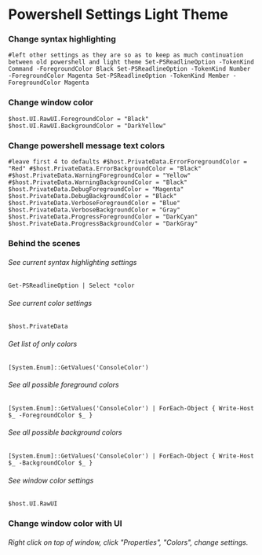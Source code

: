 # Powershell Settings Light Theme
### Change syntax highlighting
`
#left other settings as they are so as to keep as much continuation between old powershell and light theme
Set-PSReadlineOption -TokenKind Command -ForegroundColor Black
Set-PSReadlineOption -TokenKind Number -ForegroundColor Magenta
Set-PSReadlineOption -TokenKind Member -ForegroundColor Magenta
`
### Change window color
`
$host.UI.RawUI.ForegroundColor = "Black"
$host.UI.RawUI.BackgroundColor = "DarkYellow"
`
### Change powershell message text colors
`
#leave first 4 to defaults
#$host.PrivateData.ErrorForegroundColor = "Red"
#$host.PrivateData.ErrorBackgroundColor = "Black" 
#$host.PrivateData.WarningForegroundColor = "Yellow"
#$host.PrivateData.WarningBackgroundColor = "Black"
$host.PrivateData.DebugForegroundColor = "Magenta"
$host.PrivateData.DebugBackgroundColor = "Black"
$host.PrivateData.VerboseForegroundColor = "Blue"
$host.PrivateData.VerboseBackgroundColor = "Gray"
$host.PrivateData.ProgressForegroundColor = "DarkCyan"
$host.PrivateData.ProgressBackgroundColor = "DarkGray"
`
### Behind the scenes
###### See current syntax highlighting settings
`Get-PSReadlineOption | Select *color`
###### See current color settings
`$host.PrivateData`
###### Get list of only colors
`[System.Enum]::GetValues('ConsoleColor')`
###### See all possible foreground colors
`[System.Enum]::GetValues('ConsoleColor') | ForEach-Object { Write-Host $_ -ForegroundColor $_ }`
###### See all possible background colors
`[System.Enum]::GetValues('ConsoleColor') | ForEach-Object { Write-Host $_ -BackgroundColor $_ }`
###### See window color settings
`$host.UI.RawUI`

### Change window color with UI
###### Right click on top of window, click "Properties", "Colors", change settings.
